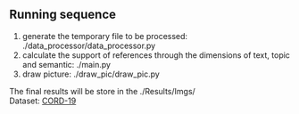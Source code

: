 <h2>Running sequence</h2>
<div>
    <ol>
        <li>generate the temporary file to be processed: ./data_processor/data_processor.py</li>
        <li>calculate the support of references through the dimensions of text, topic and semantic: ./main.py</li>
        <li>draw picture: ./draw_pic/draw_pic.py</li>
    </ol>
</div>
<div>
The final results will be store in the ./Results/Imgs/
</div>
<div>
Dataset: <a href="https://github.com/allenai/cord19">CORD-19</a>
</div>